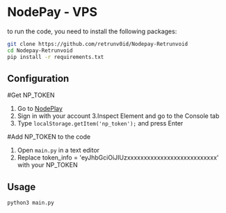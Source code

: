 # NodePay - VPS

to run the code, you need to install the following packages:

```bash
git clone https://github.com/retrunv0id/Nodepay-Retrunvoid
cd Nodepay-Retrunvoid
pip install -r requirements.txt
```
## Configuration
#Get NP_TOKEN
1. Go to [NodePlay](https://app.nodepay.ai/register?ref=yyk8pF3JHwKj6Rl)
2. Sign in with your account
3.Inspect Element and go to the Console tab
4. Type `localStorage.getItem('np_token');` and press Enter

#Add NP_TOKEN to the code
1. Open `main.py` in a text editor
2. Replace token_info = 'eyJhbGciOiJIUzxxxxxxxxxxxxxxxxxxxxxxxxxxx' with your NP_TOKEN

## Usage
```bash
python3 main.py
```
